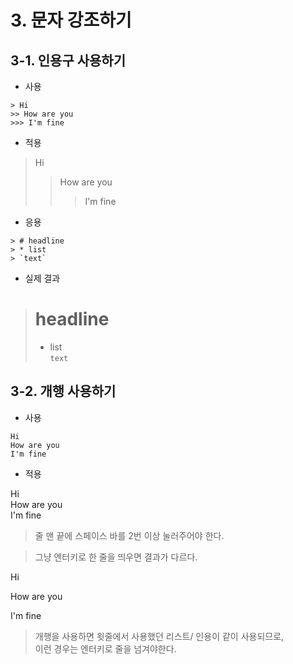 # 3. 문자 강조하기

## 3-1. 인용구 사용하기

- 사용

```
> Hi
>> How are you
>>> I'm fine
```
- 적용

> Hi
>> How are you
>>> I'm fine

- 응용
```
> # headline
> * list
> `text`
```
- 실제 결과
> # headline  
> * list  
> `text`

## 3-2. 개행 사용하기

- 사용
```
Hi  
How are you  
I'm fine  
```
- 적용

Hi  
How are you  
I'm fine  

> 줄 맨 끝에 스페이스 바를 2번 이상 눌러주어야 한다.

> 그냥 엔터키로 한 줄을 띄우면 결과가 다르다.

Hi  

How are you  

I'm fine  

> 개행을 사용하면 윗줄에서 사용했던 리스트/ 인용이 같이 사용되므로,  
> 이런 경우는 엔터키로 줄을 넘겨야한다. 
